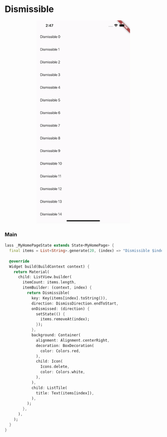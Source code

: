 # Dismissible
<p align="center">
<img src="https://github.com/ThiagoEvoa/flutter_examples/blob/master/images/dismissible.gif" height="649" width="300">
</p>

### Main
```dart
lass _MyHomePageState extends State<MyHomePage> {
  final items = List<String>.generate(20, (index) => "Dismissible $index");

  @override
  Widget build(BuildContext context) {
    return Material(
      child: ListView.builder(
        itemCount: items.length,
        itemBuilder: (context, index) {
          return Dismissible(
            key: Key(items[index].toString()),
            direction: DismissDirection.endToStart,
            onDismissed: (direction) {
              setState(() {
                items.removeAt(index);
              });
            },
            background: Container(
              alignment: Alignment.centerRight,
              decoration: BoxDecoration(
                color: Colors.red,
              ),
              child: Icon(
                Icons.delete,
                color: Colors.white,
              ),
            ),
            child: ListTile(
              title: Text(items[index]),
            ),
          );
        },
      ),
    );
  }
}
```
